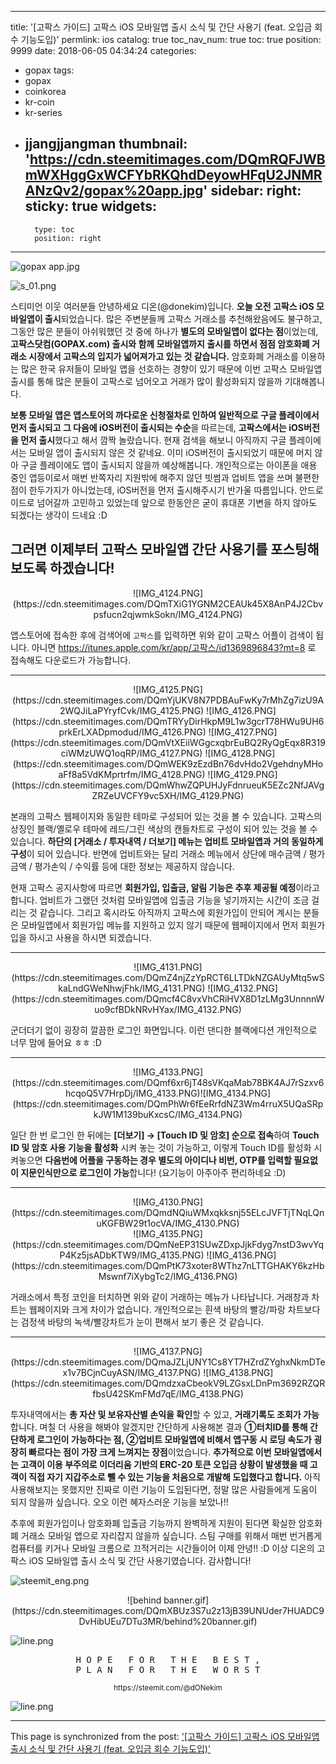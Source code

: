 
---
title: '[고팍스 가이드] 고팍스 iOS 모바일앱 출시 소식 및 간단 사용기 (feat. 오입금 회수 기능도입)'
permlink: ios
catalog: true
toc_nav_num: true
toc: true
position: 9999
date: 2018-06-05 04:34:24
categories:
- gopax
tags:
- gopax
- coinkorea
- kr-coin
- kr-series
- jjangjjangman
thumbnail: 'https://cdn.steemitimages.com/DQmRQFJWBmWXHggGxWCFYbRKQhdDeyowHFqU2JNMRANzQv2/gopax%20app.jpg'
sidebar:
    right:
        sticky: true
widgets:
    -
        type: toc
        position: right
---


![gopax app.jpg](https://cdn.steemitimages.com/DQmRQFJWBmWXHggGxWCFYbRKQhdDeyowHFqU2JNMRANzQv2/gopax%20app.jpg)


![s_01.png](https://cdn.steemitimages.com/DQmWRvgbk5xPYbhLxB846g9JcttPFtB49fdK5N21qwGg9fx/s_01.png)



스티미언 이웃 여러분들 안녕하세요 디온(@donekim)입니다. **오늘 오전 고팍스 iOS 모바일앱이 출시**되었습니다. 많은 주변분들께 고팍스 거래소를 추천해왔음에도 불구하고, 그동안 많은 분들이 아쉬워했던 것 중에 하나가 **별도의 모바일앱이 없다는 점**이었는데, **고팍스닷컴(GOPAX.com) 출시와 함께 모바일앱까지 출시를 하면서 점점 암호화폐 거래소 시장에서 고팍스의 입지가 넓어져가고 있는 것 같습니다.** 암호화폐 거래소를 이용하는 많은 한국 유저들이 모바일 앱을 선호하는 경향이 있기 때문에 이번 고팍스 모바일앱 출시를 통해 많은 분들이 고팍스로 넘어오고 거래가 많이 활성화되지 않을까 기대해봅니다.

**보통 모바일 앱은 앱스토어의 까다로운 신청절차로 인하여 일반적으로 구글 플레이에서 먼저 출시되고 그 다음에 iOS버전이 출시되는 수순**을 따르는데, **고팍스에서는 iOS버전을 먼저 출시**했다고 해서 깜짝 놀랐습니다. 현재 검색을 해보니 아직까지 구글 플레이에서는 모바일 앱이 출시되지 않은 것 같네요. 이미 iOS버전이 출시되었기 때문에 머지 않아 구글 플레이에도 앱이 출시되지 않을까 예상해봅니다. 개인적으로는 아이폰을 애용 중인 앱등이로서 매번 반쪽자리 지원밖에 해주지 않던 빗썸과 업비트 앱을 쓰며 불편한 점이 한두가지가 아니었는데, iOS버전을 먼저 출시해주시기 반가울 따름입니다. 안드로이드로 넘어갈까 고민하고 있었는데 앞으로 한동안은 굳이 휴대폰 기변을 하지 않아도 되겠다는 생각이 드네요 :D

그러면 이제부터 고팍스 모바일앱 간단 사용기를 포스팅해보도록 하겠습니다!
---


<center>![IMG_4124.PNG](https://cdn.steemitimages.com/DQmTXiG1YGNM2CEAUk45X8AnP4J2Cbvpsfucn2qjwmkSokn/IMG_4124.PNG)</center>


앱스토어에 접속한 후에 검색어에 `고팍스`를 입력하면 위와 같이 고팍스 어플이 검색이 됩니다. 아니면 https://itunes.apple.com/kr/app/고팍스/id1369896843?mt=8 로 접속해도 다운로드가 가능합니다. 

---


<center>![IMG_4125.PNG](https://cdn.steemitimages.com/DQmYjUKV8N7PDBAuFwKy7rMhZg7izU9A2WQJiLaPYryfCvk/IMG_4125.PNG)
![IMG_4126.PNG](https://cdn.steemitimages.com/DQmTRYyDirHkpM9L1w3gcrT78HWu9UH6prkErLXADpmodud/IMG_4126.PNG)
![IMG_4127.PNG](https://cdn.steemitimages.com/DQmVtXEiiWGgcxqbrEuBQ2RyQgEqx8R319ciWMzUWQ1oqRP/IMG_4127.PNG)
![IMG_4128.PNG](https://cdn.steemitimages.com/DQmWEK9zEzdBn76dvHdo2VgehdnyMHoaFf8a5VdKMprtrfm/IMG_4128.PNG)
![IMG_4129.PNG](https://cdn.steemitimages.com/DQmWhwZQPUHJyFdnrueuK5EZc2NfJAVgZRZeUVCFY9vc5XH/IMG_4129.PNG)</center>


본래의 고팍스 웹페이지와 동일한 테마로 구성되어 있는 것을 볼 수 있습니다. 고팍스의 상징인 블랙/옐로우 테마에 레드/그린 색상의 캔들차트로 구성이 되어 있는 것을 볼 수 있습니다. **하단의 [거래소 / 투자내역 / 더보기] 메뉴는 업비트 모바일앱과 거의 동일하게 구성**이 되어 있습니다. 반면에 업비트와는 달리 거래소 메뉴에서 상단에 매수금액 / 평가금액 / 평가손익 / 수익률 등에 대한 정보는 제공하지 않습니다. 

현재 고팍스 공지사항에 따르면 **회원가입, 입출금, 알림 기능은 추후 제공될 예정**이라고 합니다. 업비트가 그랬던 것처럼 모바일앱에 입출금 기능을 넣기까지는 시간이 조금 걸리는 것 같습니다. 그리고 혹시라도 아직까지 고팍스에 회원가입이 안되어 계시는 분들은 모바일앱에서 회원가입 메뉴를 지원하고 있지 않기 때문에 웹페이지에서 먼저 회원가입을 하시고 사용을 하시면 되겠습니다.

---

<center>![IMG_4131.PNG](https://cdn.steemitimages.com/DQmZ4njZzYpRCT6LLTDkNZGAUyMtq5wSkaLndGWeNhwjFhk/IMG_4131.PNG)
![IMG_4132.PNG](https://cdn.steemitimages.com/DQmcf4C8vxVhCRiHVX8D1zLMg3UnnnnWuo9cfBDkNRvHYax/IMG_4132.PNG)</center>

군더더기 없이 굉장히 깔끔한 로그인 화면입니다. 이런 댄디한 블랙에디션 개인적으로 너무 맘에 들어요 ㅎㅎ :D


---

<center>![IMG_4133.PNG](https://cdn.steemitimages.com/DQmf6xr6jT48sVKqaMab78BK4AJ7rSzxv6hcqoQ5V7HrpDj/IMG_4133.PNG)![IMG_4134.PNG](https://cdn.steemitimages.com/DQmPhWr6fEeRrfdNZ3Wm4rruX5UQaSRpkJW1M139buKxcsC/IMG_4134.PNG)
</center>

일단 한 번 로그인 한 뒤에는 **[더보기] → [Touch ID 및 암호] 순으로 접속**하여 **Touch ID 및 암호 사용 기능을 활성화** 시켜 놓는 것이 가능하고, 이렇게 Touch ID를 활성화 시켜놓으면 **다음번에 어플을 구동하는 경우 별도의 아이디나 비번, OTP를 입력할 필요없이 지문인식만으로 로그인이 가능**합니다! (요기능이 아주아주 편리하네요 :D)


---
<center>![IMG_4130.PNG](https://cdn.steemitimages.com/DQmdNQiuWMxqkksnj55ELcJVFTjTNqLQnuKGFBW29t1ocVA/IMG_4130.PNG)</center>
<center>![IMG_4135.PNG](https://cdn.steemitimages.com/DQmNeEP31SUwZDxpJjkFdyg7nstD3wvYqP4Kz5jsADbKTW9/IMG_4135.PNG)
![IMG_4136.PNG](https://cdn.steemitimages.com/DQmPtK73xoter8WThz7nLTTGHAKY6kzHbMswnf7iXybgTc2/IMG_4136.PNG)</center>


거래소에서 특정 코인을 터치하면 위와 같이 거래하는 메뉴가 나타납니다. 거래창과 차트는 웹페이지와 크게 차이가 없습니다. 개인적으로는 흰색 바탕의 빨강/파랑 차트보다는 검정색 바탕의 녹색/빨강차트가 눈이 편해서 보기 좋은 것 같습니다.

---

<center>![IMG_4137.PNG](https://cdn.steemitimages.com/DQmaJZLjUNY1Cs8YT7HZrdZYghxNkmDTex1v7BCjnCuyASN/IMG_4137.PNG)
![IMG_4138.PNG](https://cdn.steemitimages.com/DQmdzxaCbeokV9LZGsxLDnPm3692RZQRfbsU42SKmFMd7qE/IMG_4138.PNG)</center>


투자내역에서는 **총 자산 및 보유자산별 손익을 확인**할 수 있고, **거래기록도 조회가 가능**합니다. 며칠 더 사용을 해봐야 알겠지만 간단하게 사용해본 결과 **①터치ID를 통해 간단하게 로그인이 가능하다는 점, ②업비트 모바일앱에 비해서 앱구동 시 로딩 속도가 굉장히 빠르다는 점이 가장 크게 느껴지는 장점**이었습니다. **추가적으로 이번 모바일앱에서는 고객이 이용 부주의로 이더리움 기반의 ERC-20 토큰 오입금 상황이 발생했을 때 고객이 직접 자기 지갑주소로 뺄 수 있는 기능을 처음으로 개발해 도입했다고 합니다.** 아직 사용해보지는 못했지만 진짜로 이런 기능이 도입된다면, 정말 많은 사람들에게 도움이 되지 않을까 싶습니다. 오오 이런 혜자스러운 기능을 보았나!!


추후에 회원가입이나 암호화폐 입출금 기능까지 완벽하게 지원이 된다면 확실한 암호화폐 거래소 모바일 앱으로 자리잡지 않을까 싶습니다. 스팀 구매를 위해서 매번 번거롭게 컴퓨터를 키거나 모바일 크롬으로 끄적거리는 시간들이어 이제 안녕!! :D 이상 디온의 고팍스 iOS 모바일앱 출시 소식 및 간단 사용기였습니다. 감사합니다!


![steemit_eng.png](https://cdn.steemitimages.com/DQmXyvEeNrzp6hFun3B8ho6pRCRnvnNthGA67HH7G5Fe6Gx/steemit_eng.png)

<center>![behind banner.gif](https://cdn.steemitimages.com/DQmXBUz3S7u2z13jB39UNUder7HUADC9DvHibUEu7DTu3MR/behind%20banner.gif)</center>




![line.png](https://steemitimages.com/DQmXA9RBqr2qRTbWpcnvGDv38v9v6gak6WotkLMMUZxeERk/line.png)


<center><pre> H O P E   F O R   T H E   B E S T , 
P L A N   F O R   T H E   W O R S T</pre>
<sub> https://steemit.com/@dONekim</sub></center>

![line.png](https://steemitimages.com/DQmXA9RBqr2qRTbWpcnvGDv38v9v6gak6WotkLMMUZxeERk/line.png)

- - -

This page is synchronized from the post: ['[고팍스 가이드] 고팍스 iOS 모바일앱 출시 소식 및 간단 사용기 (feat. 오입금 회수 기능도입)'](https://steemit.com/@donekim/ios)
